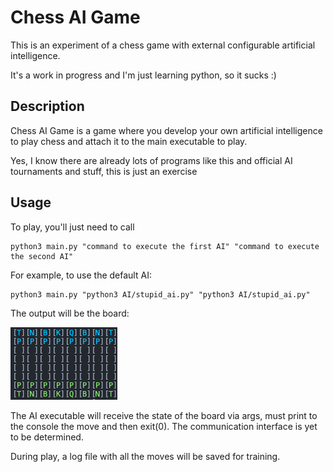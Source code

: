 # Chess AI Game

This is an experiment of a chess game with external configurable artificial intelligence.

It's a work in progress and I'm just learning python, so it sucks :)

## Description

Chess AI Game is a game where you develop your own artificial intelligence to play chess and attach it to the main executable to play.

Yes, I know there are already lots of programs like this and official AI tournaments and stuff, this is just an exercise

## Usage

To play, you'll just need to call

```
python3 main.py "command to execute the first AI" "command to execute the second AI"
```

For example, to use the default AI:

```
python3 main.py "python3 AI/stupid_ai.py" "python3 AI/stupid_ai.py"
```

The output will be the board:

![Board](/images/preview.png "The board")

The AI executable will receive the state of the board via args, must print to the console the move and then exit(0). The communication interface is yet to be determined.

During play, a log file with all the moves will be saved for training.
